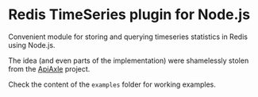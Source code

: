# Redis TimeSeries plugin for Node.js

Convenient module for storing and querying timeseries statistics in Redis using Node.js.

The idea (and even parts of the implementation) were shamelessly stolen from the [ApiAxle](http://blog.apiaxle.com/post/storing-near-realtime-stats-in-redis/) project.

Check the content of the `examples` folder for working examples.